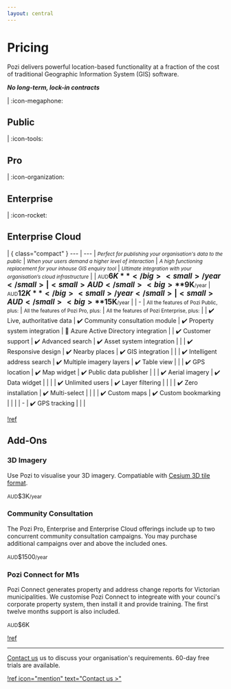 ```yaml
---
layout: central
---
```


# Pricing

Pozi delivers powerful location-based functionality at a fraction of the cost of traditional Geographic Information System (GIS) software.

***No long-term, lock-in contracts***

| :icon-megaphone: <h2>Public</h2> | :icon-tools: <h2>Pro</h2> | :icon-organization: <h2>Enterprise</h2> | :icon-rocket: <h2>Enterprise Cloud</h2> | { class="compact" }
---    | ---
| <small>*Perfect for publishing your organisation's data to the public*</small> | <small>*When your users demand a higher level of interaction*</small> | <small>*A high functioning replacement for your inhouse GIS enquiry tool*</small> | <small>*Ultimate integration with your organisation’s cloud infrastructure*</small> |
| <small>AUD</small><big>**$6K**</big><small>/year</small> | <small>AUD</small><big>**$9K**</big><small>/year</small> | <small>AUD</small><big>**$12K**</big><small>/year</small> | <small>AUD</small><big>**$15K**</big><small>/year</small> |
| - | <small>All the features of Pozi Public, plus:</small> | <small>All the features of Pozi Pro, plus:</small> | <small>All the features of Pozi Enterprise, plus:</small> |
| ✔️ Live, authoritative data | ✔️ Community consultation module | ✔️ Property system integration | 🚀 Azure Active Directory integration |
| ✔️ Customer support | ✔️ Advanced search | ✔️ Asset system integration |  |
| ✔️ Responsive design | ✔️ Nearby places | ✔️ GIS integration |  |
| ✔️ Intelligent address search | ✔️ Multiple imagery layers | ✔️ Table view |  |
| ✔️ GPS location | ✔️ Map widget | ✔️ Public data publisher |  |
| ✔️ Aerial imagery | ✔️ Data widget |  |  |
| ✔️ Unlimited users | ✔️ Layer filtering |  |  |
| ✔️ Zero installation | ✔️ Multi-select |  |  |
| ✔️ Custom maps | ✔️ Custom bookmarking |  |  |
| - | ✔️ GPS tracking |  |  |

[!ref](/upgrade/)

## Add-Ons

### 3D Imagery

Use Pozi to visualise your 3D imagery. Compatiable with [Cesium 3D tile format](https://cesium.com/why-cesium/3d-tiles/).

<small>AUD</small>$3K<small>/year</small>

### Community Consultation

The Pozi Pro, Enterprise and Enterprise Cloud offerings include up to two concurrent community consultation campaigns. You may purchase additional campaigns over and above the included ones.

<small>AUD</small>$1500<small>/year</small>

### Pozi Connect for M1s

Pozi Connect generates property and address change reports for Victorian municipalities. We customise Pozi Connect to integreate with your counci's corporate property system, then install it and provide training. The first twelve months support is also included.

<small>AUD</small>$6K

[!ref](/pozi-connect/m1s/)

---

[Contact us](/contact/) us to discuss your organisation's requirements. 60-day free trials are available.

[!ref icon="mention" text="Contact us >"](/contact/)
